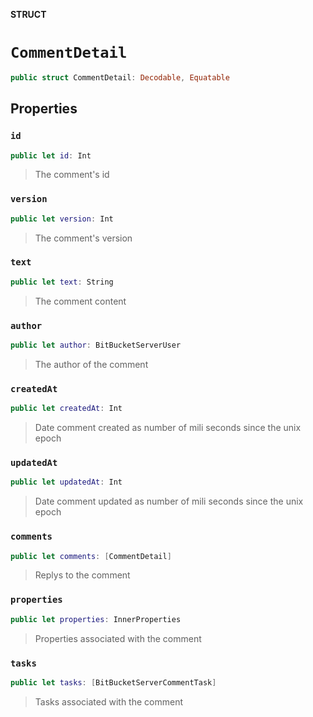**STRUCT**

# `CommentDetail`

```swift
public struct CommentDetail: Decodable, Equatable
```

## Properties
### `id`

```swift
public let id: Int
```

> The comment's id

### `version`

```swift
public let version: Int
```

> The comment's version

### `text`

```swift
public let text: String
```

> The comment content

### `author`

```swift
public let author: BitBucketServerUser
```

> The author of the comment

### `createdAt`

```swift
public let createdAt: Int
```

> Date comment created as number of mili seconds since the unix epoch

### `updatedAt`

```swift
public let updatedAt: Int
```

> Date comment updated as number of mili seconds since the unix epoch

### `comments`

```swift
public let comments: [CommentDetail]
```

> Replys to the comment

### `properties`

```swift
public let properties: InnerProperties
```

> Properties associated with the comment

### `tasks`

```swift
public let tasks: [BitBucketServerCommentTask]
```

> Tasks associated with the comment
